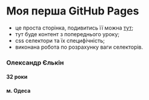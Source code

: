 # Моя перша GitHub Pages
- це проста сторінка, подивитись її можна [тут](https://selk07.github.io/aegit.github.io/);
- тут буде контент з попереднього уроку;
- сss селектори та їх специфічність;
- виконана робота по розрахунку ваги селекторів.
### Олександр Єлькін
#### 32 роки
#### м. Одеса
